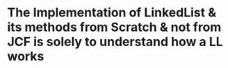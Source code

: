 # The Implementation of LinkedList & its methods from Scratch  & not from JCF is solely to understand how a LL works 